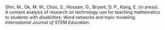Shin, M., Ok, M. W., Choo, S., Hossain, G., Bryant, D. P., Kang, E. (in press). A content analysis of research on technology use for teaching mathematics to students with disabilities: Word networks and topic modeling. *International Journal of STEM Education*. 
